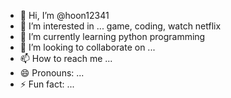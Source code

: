 - 👋 Hi, I’m @hoon12341
- 👀 I’m interested in ... game, coding, watch netflix
- 🌱 I’m currently learning python programming
- 💞️ I’m looking to collaborate on ...
- 📫 How to reach me ...
- 😄 Pronouns: ...
- ⚡ Fun fact: ...
<!---
hoon12341/hoon12341 is a ✨ special ✨ repository because its `README.md` (this file) appears on your GitHub profile.
You can click the Preview link to take a look at your changes.
--->
